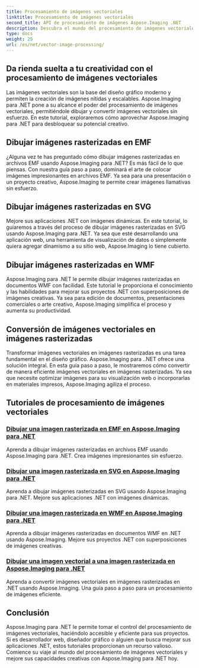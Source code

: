 ```yaml
---
title: Procesamiento de imágenes vectoriales
linktitle: Procesamiento de imágenes vectoriales
second_title: API de procesamiento de imágenes Aspose.Imaging .NET
description: Descubra el mundo del procesamiento de imágenes vectoriales con Aspose.Imaging para .NET. Aprenda a dibujar y convertir imágenes vectoriales con facilidad. ¡Mejore sus proyectos .NET hoy!
type: docs
weight: 25
url: /es/net/vector-image-processing/
---
```


## Da rienda suelta a tu creatividad con el procesamiento de imágenes vectoriales

Las imágenes vectoriales son la base del diseño gráfico moderno y permiten la creación de imágenes nítidas y escalables. Aspose.Imaging para .NET pone a su alcance el poder del procesamiento de imágenes vectoriales, permitiéndole dibujar y convertir imágenes vectoriales sin esfuerzo. En este tutorial, exploraremos cómo aprovechar Aspose.Imaging para .NET para desbloquear su potencial creativo.

## Dibujar imágenes rasterizadas en EMF

¿Alguna vez te has preguntado cómo dibujar imágenes rasterizadas en archivos EMF usando Aspose.Imaging para .NET? Es más fácil de lo que piensas. Con nuestra guía paso a paso, dominará el arte de colocar imágenes impresionantes en archivos EMF. Ya sea para una presentación o un proyecto creativo, Aspose.Imaging te permite crear imágenes llamativas sin esfuerzo.

## Dibujar imágenes rasterizadas en SVG

Mejore sus aplicaciones .NET con imágenes dinámicas. En este tutorial, lo guiaremos a través del proceso de dibujar imágenes rasterizadas en SVG usando Aspose.Imaging para .NET. Ya sea que esté desarrollando una aplicación web, una herramienta de visualización de datos o simplemente quiera agregar dinamismo a su sitio web, Aspose.Imaging lo tiene cubierto.

## Dibujar imágenes rasterizadas en WMF

Aspose.Imaging para .NET le permite dibujar imágenes rasterizadas en documentos WMF con facilidad. Este tutorial le proporciona el conocimiento y las habilidades para mejorar sus proyectos .NET con superposiciones de imágenes creativas. Ya sea para edición de documentos, presentaciones comerciales o arte creativo, Aspose.Imaging simplifica el proceso y aumenta su productividad.

## Conversión de imágenes vectoriales en imágenes rasterizadas

Transformar imágenes vectoriales en imágenes rasterizadas es una tarea fundamental en el diseño gráfico. Aspose.Imaging para ..NET ofrece una solución integral. En esta guía paso a paso, le mostraremos cómo convertir de manera eficiente imágenes vectoriales en imágenes rasterizadas. Ya sea que necesite optimizar imágenes para su visualización web o incorporarlas en materiales impresos, Aspose.Imaging agiliza el proceso.

## Tutoriales de procesamiento de imágenes vectoriales
### [Dibujar una imagen rasterizada en EMF en Aspose.Imaging para .NET](./draw-raster-image-on-emf/)
Aprenda a dibujar imágenes rasterizadas en archivos EMF usando Aspose.Imaging para .NET. Crea imágenes impresionantes sin esfuerzo.
### [Dibujar una imagen rasterizada en SVG en Aspose.Imaging para .NET](./draw-raster-image-on-svg/)
Aprenda a dibujar imágenes rasterizadas en SVG usando Aspose.Imaging para .NET. Mejore sus aplicaciones .NET con imágenes dinámicas.
### [Dibujar una imagen rasterizada en WMF en Aspose.Imaging para .NET](./draw-raster-image-on-wmf/)
Aprenda a dibujar imágenes rasterizadas en documentos WMF en .NET usando Aspose.Imaging. Mejore sus proyectos .NET con superposiciones de imágenes creativas.
### [Dibujar una imagen vectorial a una imagen rasterizada en Aspose.Imaging para .NET](./draw-vector-image-to-raster-image/)
Aprenda a convertir imágenes vectoriales en imágenes rasterizadas en .NET usando Aspose.Imaging. Una guía paso a paso para un procesamiento de imágenes eficiente.

## Conclusión

Aspose.Imaging para .NET le permite tomar el control del procesamiento de imágenes vectoriales, haciéndolo accesible y eficiente para sus proyectos. Si es desarrollador web, diseñador gráfico o alguien que busca mejorar sus aplicaciones .NET, estos tutoriales proporcionan un recurso valioso. Comience su viaje al mundo del procesamiento de imágenes vectoriales y mejore sus capacidades creativas con Aspose.Imaging para .NET hoy.